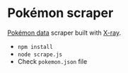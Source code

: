 # Pokémon scraper

[Pokémon data](http://pokemondb.net/pokedex/all) scraper built with [X-ray](https://github.com/lapwinglabs/x-ray).

* `npm install`
* `node scrape.js`
* Check `pokemon.json` file

